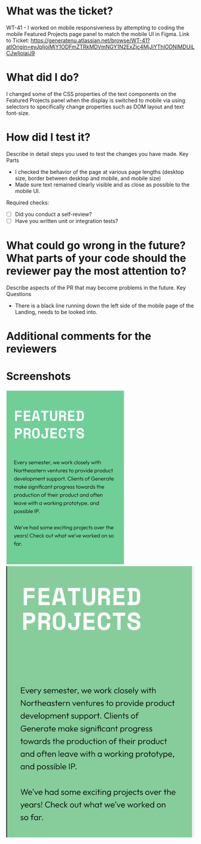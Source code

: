  # What was the ticket?
 WT-41 - I worked on mobile responsiveness by attempting to coding the mobile Featured Projects page panel to match the mobile UI in Figma.
 Link to Ticket: https://generatenu.atlassian.net/browse/WT-41?atlOrigin=eyJpIjoiMjY1ODFmZTRkMDVmNGY1N2ExZjc4MjJiYThlODNlMDUiLCJwIjoiaiJ9

 
 # What did I do?
 
I changed some of the CSS properties of the text components on the Featured Projects panel when the display is switched to mobile via using selectors to specifically change properties such as DOM layout and text font-size.
 
 # How did I test it?
 
Describe in detail steps you used to test the changes you have made.
 Key Parts
 - I checked the behavior of the page at various page lengths (desktop size, border between desktop and mobile, and mobile size)
 - Made sure text remained clearly visible and as close as possible to the mobile UI.
 
 Required checks:
 
 - [ ] Did you conduct a self-review?
 - [ ] Have you written unit or integration tests?

 # What could go wrong in the future? What parts of your code should the reviewer pay the most attention to?
 
 Describe aspects of the PR that may become problems in the future.
 Key Questions
 - There is a black line running down the left side of the mobile page of the Landing, needs to be looked into.
 
 # Additional comments for the reviewers
 
 # Screenshots
 
 ![alt text](public/images/Featured_projects_mobile.png?raw=true "FIGMA") 
![alt text](public/images/Featured_projects_mobile_UI_local.png?raw=true "LOCAL")